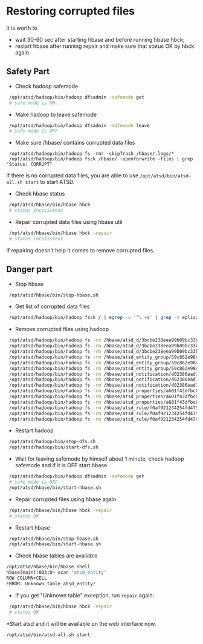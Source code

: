 # Restoring corrupted files



It is worth to

   * wait 30-60 sec after starting hbase and before running hbase hbck;
   * restart hbase after running repair and make sure that status OK by hbck again.


## Safety Part

* Check hadoop safemode

```sh
 /opt/atsd/hadoop/bin/hadoop dfsadmin -safemode get
 # safe mode is ON.
```

* Make hadoop to leave safemode

```sh
 /opt/atsd/hadoop/bin/hadoop dfsadmin -safemode leave
 # safe mode is OFF
```

* Make sure /hbase/ contains corrupted data files

```
 /opt/atsd/hadoop/bin/hadoop fs -rmr -skipTrash /hbase/.logs/*
 /opt/atsd/hadoop/bin/hadoop fsck /hbase/ -openforwrite -files | grep "Status: CORRUPT"
```

If there is no corrupted data files, you are able to use ```/opt/atsd/bin/atsd-all.sh start``` to start ATSD.


* Check hbase status

```sh
 /opt/atsd/hbase/bin/hbase hbck
 # status incosistent
```

* Repair corrupted data files using hbase util

```sh
 /opt/atsd/hbase/bin/hbase hbck -repair
 # status incosistent
```

If repairing doesn't help it comes to remove corrupted files.

## Danger part

* Stop hbase

```sh
 /opt/atsd/hbase/bin/stop-hbase.sh
```

* Get list of corrupted data files 

```sh
 /opt/atsd/hadoop/bin/hadoop fsck / | egrep -v '^\.+$' | grep -v eplica
```

* Remove corrupted files using hadoop 

```sh
 /opt/atsd/hadoop/bin/hadoop fs -rm /hbase/atsd_d/3bcbe238eea99b09bc33bf72129414d7/r/5f301b8315684225b726ec598b1344b1
 /opt/atsd/hadoop/bin/hadoop fs -rm /hbase/atsd_d/3bcbe238eea99b09bc33bf72129414d7/r/83b84b797f7946e09791cbd275bc62e6
 /opt/atsd/hadoop/bin/hadoop fs -rm /hbase/atsd_d/3bcbe238eea99b09bc33bf72129414d7/r/9048d1195b0e4db5a7fae975ab144876
 /opt/atsd/hadoop/bin/hadoop fs -rm /hbase/atsd_entity_group/59c862e98e4cc49c9519615ea6e9784b/e/5140d038336940e5ac97585af9b4ed06
 /opt/atsd/hadoop/bin/hadoop fs -rm /hbase/atsd_entity_group/59c862e98e4cc49c9519615ea6e9784b/e/6178ace282494d14b4bdb21a7a2a405e
 /opt/atsd/hadoop/bin/hadoop fs -rm /hbase/atsd_entity_group/59c862e98e4cc49c9519615ea6e9784b/e/6f8e2d70a48d4654b734539498d1a4e5
 /opt/atsd/hadoop/bin/hadoop fs -rm /hbase/atsd_notification/d02386ead1fc18d1793d1a20049cf6a7/c/0c56a2b84e5f493681b127f2c4d99934
 /opt/atsd/hadoop/bin/hadoop fs -rm /hbase/atsd_notification/d02386ead1fc18d1793d1a20049cf6a7/c/5f76b391cfaa49a8b1d8b9156a21a6e8
 /opt/atsd/hadoop/bin/hadoop fs -rm /hbase/atsd_notification/d02386ead1fc18d1793d1a20049cf6a7/c/b0e84a7daefc4f0d95fc6ba253e91a74
 /opt/atsd/hadoop/bin/hadoop fs -rm /hbase/atsd_properties/a601f43dfbc09c444212b25bc2c20c35/c/eef512e242df476891ca90a10bb2b919
 /opt/atsd/hadoop/bin/hadoop fs -rm /hbase/atsd_properties/a601f43dfbc09c444212b25bc2c20c35/c/f66d6b95624643e489725f940b0bdb39
 /opt/atsd/hadoop/bin/hadoop fs -rm /hbase/atsd_properties/a601f43dfbc09c444212b25bc2c20c35/c/f7f82e4f353b4345964849e770a83675
 /opt/atsd/hadoop/bin/hadoop fs -rm /hbase/atsd_rule/f0af921234254fd479811973067cb3c9/r/0d4a254d7288490a985c636353df77c7
 /opt/atsd/hadoop/bin/hadoop fs -rm /hbase/atsd_rule/f0af921234254fd479811973067cb3c9/r/41262b47fe9f44e286b9981eb71b9675
 /opt/atsd/hadoop/bin/hadoop fs -rm /hbase/atsd_rule/f0af921234254fd479811973067cb3c9/r/495d100f9f204af5b6123ee715b9f74a
```

* Restart hadoop

```sh
 /opt/atsd/hadoop/bin/stop-dfs.sh
 /opt/atsd/hadoop/bin/start-dfs.sh
```

* Wait for leaving safemode by himself about 1 minute, check hadoop safemode and if it is OFF start hbase

```sh
 /opt/atsd/hadoop/bin/hadoop dfsadmin -safemode get
 # safe mode is OFF
 /opt/atsd/hbase/bin/start-hbase.sh
```


* Repair corrupted files using hbase again

```sh
 /opt/atsd/hbase/bin/hbase hbck -repair
 # status OK
```

* Restart hbase

```sh
 /opt/atsd/hbase/bin/stop-hbase.sh
 /opt/atsd/hbase/bin/start-hbase.sh
```

* Check hbase tables are available

```sh
/opt/atsd/hbase/bin/hbase shell
hbase(main):003:0> scan "atsd_entity"
ROW COLUMN+CELL                                                                                                                                                
ERROR: Unknown table atsd_entity!
```

* If you get "Unknown table" exception, run ```repair``` again:

```sh
 /opt/atsd/hbase/bin/hbase hbck -repair
 # status OK
```

*Start atsd and it will be available on the web interface now.

```sh
/opt/atsd/bin/atsd-all.sh start
```
